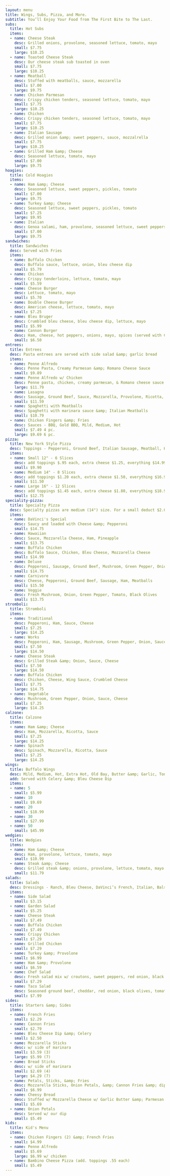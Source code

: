 ```yaml
---
layout: menu
title: Wings, Subs, Pizza, and More.
subtitle: You’ll Enjoy Your Food from The First Bite to The Last.
subs:
  title: Hot Subs
  items:
  - name: Cheese Steak
    desc: Grilled onions, provolone, seasoned lettuce, tomato, mayo
    small: $7.75
    large: $10.25
  - name: Toasted Cheese Steak
    desc: Our cheese steak sub toasted in oven
    small: $7.75
    large: $10.25
  - name: Meatball
    desc: Stuffed with meatballs, sauce, mozzarella
    small: $7.00
    large: $9.75
  - name: Chicken Parmesan
    desc: Crispy chicken tenders, seasoned lettuce, tomato, mayo
    small: $7.75
    large: $10.25
  - name: Chicken
    desc: Crispy chicken tenders, seasoned lettuce, tomato, mayo
    small: $7.75
    large: $10.25
  - name: Italian Sausage
    desc: Grilled onion &amp; sweet peppers, sauce, mozzalrella
    small: $7.75
    large: $10.25
  - name: Grilled Ham &amp; Cheese
    desc: Seasoned lettuce, tomato, mayo
    small: $7.00
    large: $9.75
hoagies:
  title: Cold Hoagies
  items:
  - name: Ham &amp; Cheese
    desc: Seasoned lettuce, sweet peppers, pickles, tomato
    small: $7.00
    large: $9.75
  - name: Turkey &amp; Cheese
    desc: Seasoned lettuce, sweet peppers, pickles, tomato
    small: $7.25
    large: $9.95
  - name: Italian
    desc: Genoa salami, ham, provolone, seasoned lettuce, sweet peppers, pickles, tomato
    small: $7.00
    large: $9.75
sandwiches:
  title: Sandwiches
  desc: Served with Fries
  items:
  - name: Buffalo Chicken
    desc: Buffalo sauce, lettuce, onion, bleu cheese dip
    small: $5.79
  - name: Chicken
    desc: Crispy tenderloins, lettuce, tomato, mayo
    small: $5.59
  - name: Cheese Burger
    desc: Lettuce, tomato, mayo
    small: $5.70
  - name: Double Cheese Burger
    desc: American cheese, lettuce, tomato, mayo
    small: $7.25
  - name: Bleu Bruger
    desc: Crumbled bleu cheese, bleu cheese dip, lettuce, mayo
    small: $5.99
  - name: Cannon Burger
    desc: Ham, cheese, hot peppers, onions, mayo, spices (served with Cannon Fries)
    small: $6.50
entrees:
  title: Entrees
  desc: Pasta entrees are served with side salad &amp; garlic bread
  items:
  - name: Penne Alfredo
    desc: Penne Pasta, Creamy Parmesan &amp; Romano Cheese Sauce
    small: $9.89
  - name: Penne Alfredo w/ Chicken
    desc: Penne pasta, chicken, creamy parmesan, & Romano cheese sauce
    large: $11.79
  - name: Lasagna
    desc: Sausage, Ground Beef, Sauce, Mozzarella, Provolone, Ricotta, Parmesan Cheese
    small: $11.59
  - name: Spaghetti with Meatballs
    desc: Spaghetti with marinara sauce &amp; Italian Meatballs
    small: $10.79
  - name: Chicken Fingers &amp; Fries
    desc: Sauces - BBQ, Gold BBQ, Mild, Medium, Hot
    small: $7.49 4 pc.
    large: $9.69 6 pc.
pizza:
  title: New York Style Pizza
  desc: Toppings - Pepperoni, Ground Beef, Italian Sausage, Meatball, Ham, Onion, Green Pepper, Hot Pepper, Sweet Pepper, Mushroom, Black Olive, Spinach, Tomato, Pineapple
  items:
  - name: Small 12" - 6 Slices
    desc: add toppings $.95 each, extra cheese $1.25, everything $14.99
    small: $9.90
  - name: Medium 14" - 8 Slices
    desc: add toppings $1.20 each, extra cheese $1.50, everything $16.99
    small: $11.50
  - name: Large 16" - 12 Slices
    desc: add toppings $1.45 each, extra cheese $1.80, everything $18.99
    small: $12.75
speciality-pizza:
  title: Specialty Pizza
  desc: Specialty pizzas are medium (14") size. For a small deduct $2.00. For a large (16") add $3.00.
  items:
  - name: DaVinci's Special
    desc: Saucy and loaded with Cheese &amp; Pepperoni
    small: $14.75
  - name: Hawaiian
    desc: Sauce, Mozzarella Cheese, Ham, Pineapple
    small: $13.75
  - name: Buffalo Chicken
    desc: Buffalo Sauce, Chicken, Bleu Cheese, Mozzarella Cheese
    small: $14.99
  - name: Deluxe
    desc: Pepperoni, Sausage, Ground Beef, Mushroom, Green Pepper, Onion
    small: $14.75
  - name: Carnivore
    desc: Cheese, Pepperoni, Ground Beef, Sausage, Ham, Meatballs
    small: $15.50
  - name: Veggie
    desc: Fresh Mushroom, Onion, Green Pepper, Tomato, Black Olives
    small: $13.75
stromboli:
  title: Stromboli
  items:
  - name: Traditional
    desc: Pepperoni, Ham, Sauce, Cheese
    small: $7.25
    large: $14.25
  - name: Works
    desc: Pepperoni, Ham, Sausage, Mushroom, Green Pepper, Onion, Sauce, Cheese
    small: $7.50
    large: $14.50
  - name: Cheese Steak
    desc: Grilled Steak &amp; Onion, Sauce, Cheese
    small: $7.50
    large: $14.50
  - name: Buffalo Chicken
    desc: Chicken, Cheese, Wing Sauce, Crumbled Cheese
    small: $7.75
    large: $14.75
  - name: Vegetable
    desc: Mushroom, Green Pepper, Onion, Sauce, Cheese
    small: $7.25
    large: $14.25
calzone:
  title: Calzone
  items:
  - name: Ham &amp; Cheese
    desc: Ham, Mozzarella, Ricotta, Sauce
    small: $7.25
    large: $14.25
  - name: Spinach
    desc: Spinach, Mozzarella, Ricotta, Sauce
    small: $7.25
    large: $14.25
wings:
  title: Buffalo Wings
  desc: Mild, Medium, Hot, Extra Hot, Old Bay, Butter &amp; Garlic, Tony's Sweet &amp; Hot Sauce, BBQ, Gold BBQ
  add: Served with Celery &amp; Bleu Cheese Dip
  items:
  - name: 5
    small: $5.99
  - name: 10
    small: $9.69
  - name: 20
    small: $18.99
  - name: 30
    small: $27.99
  - name: 50
    small: $45.99
wedgies:
  title: Wedgies
  items:
  - name: Ham &amp; Cheese
    desc: Ham, provolone, lettuce, tomato, mayo
    small: $10.99
  - name: Steak &amp; Cheese
    desc: Grilled steak &amp; onions, provolone, lettuce, tomato, mayo
    small: $11.79
salads:
  title: Salads
  desc: Dressings - Ranch, Bleu Cheese, DaVinci’s French, Italian, Balsamic Vinaigrette, Seasoned Lettuce. All dressings are made in house!
  items:
  - name: Side Salad
    small: $3.15
  - name: Garden Salad
    small: $5.25
  - name: Cheese Steak
    small: $7.49
  - name: Buffalo Chicken
    small: $7.49
  - name: Crispy Chicken
    small: $7.29
  - name: Grilled Chicken
    small: $7.29
  - name: Turkey &amp; Provolone
    small: $6.99
  - name: Ham &amp; Provolone
    small: $6.59
  - name: Chef Salad
    desc: Fresh salad mix w/ croutons, sweet peppers, red onion, black olives, &amp; tomato
    small: $7.29
  - name: Taco Salad
    desc: Seasoned ground beef, cheddar, red onion, black olives, tomato, tortilla chips, salsa and sour cream on the side
    small: $7.99
sides:
  title: Starters &amp; Sides
  items:
  - name: French Fries
    small: $2.29
  - name: Cannon Fries
    small: $2.79
  - name: Bleu Cheese Dip &amp; Celery
    small: $2.50
  - name: Mozzarella Sticks
    desc: w/ side of marinara
    small: $3.59 (3)
    large: $5.99 (7)
  - name: Bread Sticks
    desc: w/ side of marinara
    small: $2.69 (4)
    large: $4.29 (7)
  - name: Petals, Sticks, &amp; Fries
    desc: Mozzarella Sticks, Onion Petals, &amp; Cannon Fries &amp; dips
    small: $6.99
  - name: Cheesy Bread
    desc: Stuffed w/ Mozzarella Cheese w/ Garlic Butter &amp; Parmesan Cheese
    small: $5.69
  - name: Onion Petals
    desc: Served w/ our dip
    small: $5.49
kids:
  title: Kid's Menu
  items:
  - name: Chicken Fingers (2) &amp; French Fries
    small: $4.99
  - name: Penne Alfredo
    small: $5.69
    large: $6.99 w/ chicken
  - name: Bambino Cheese Pizza (add. toppings .55 each)
    small: $5.49
---
```

